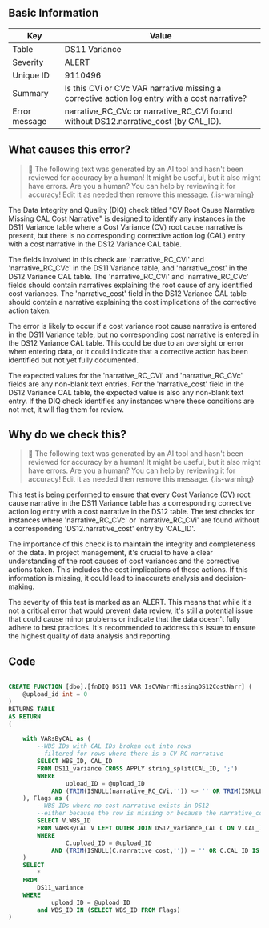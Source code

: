 ## Basic Information
| Key         | Value          |
|-------------|----------------|
| Table       | DS11 Variance |
| Severity    | ALERT |
| Unique ID   | 9110496   |
| Summary     | Is this CVi or CVc VAR narrative missing a corrective action log entry with a cost narrative? |
| Error message | narrative_RC_CVc or narrative_RC_CVi found without DS12.narrative_cost (by CAL_ID). |

## What causes this error?

> :robot: The following text was generated by an AI tool and hasn't been reviewed for accuracy by a human! It might be useful, but it also might have errors. Are you a human? You can help by reviewing it for accuracy! Edit it as needed then remove this message.
{.is-warning}

The Data Integrity and Quality (DIQ) check titled "CV Root Cause Narrative Missing CAL Cost Narrative" is designed to identify any instances in the DS11 Variance table where a Cost Variance (CV) root cause narrative is present, but there is no corresponding corrective action log (CAL) entry with a cost narrative in the DS12 Variance CAL table.

The fields involved in this check are 'narrative_RC_CVi' and 'narrative_RC_CVc' in the DS11 Variance table, and 'narrative_cost' in the DS12 Variance CAL table. The 'narrative_RC_CVi' and 'narrative_RC_CVc' fields should contain narratives explaining the root cause of any identified cost variances. The 'narrative_cost' field in the DS12 Variance CAL table should contain a narrative explaining the cost implications of the corrective action taken.

The error is likely to occur if a cost variance root cause narrative is entered in the DS11 Variance table, but no corresponding cost narrative is entered in the DS12 Variance CAL table. This could be due to an oversight or error when entering data, or it could indicate that a corrective action has been identified but not yet fully documented.

The expected values for the 'narrative_RC_CVi' and 'narrative_RC_CVc' fields are any non-blank text entries. For the 'narrative_cost' field in the DS12 Variance CAL table, the expected value is also any non-blank text entry. If the DIQ check identifies any instances where these conditions are not met, it will flag them for review.
## Why do we check this?

> :robot: The following text was generated by an AI tool and hasn't been reviewed for accuracy by a human! It might be useful, but it also might have errors. Are you a human? You can help by reviewing it for accuracy! Edit it as needed then remove this message.
{.is-warning}

This test is being performed to ensure that every Cost Variance (CV) root cause narrative in the DS11 Variance table has a corresponding corrective action log entry with a cost narrative in the DS12 table. The test checks for instances where 'narrative_RC_CVc' or 'narrative_RC_CVi' are found without a corresponding 'DS12.narrative_cost' entry by 'CAL_ID'. 

The importance of this check is to maintain the integrity and completeness of the data. In project management, it's crucial to have a clear understanding of the root causes of cost variances and the corrective actions taken. This includes the cost implications of those actions. If this information is missing, it could lead to inaccurate analysis and decision-making. 

The severity of this test is marked as an ALERT. This means that while it's not a critical error that would prevent data review, it's still a potential issue that could cause minor problems or indicate that the data doesn't fully adhere to best practices. It's recommended to address this issue to ensure the highest quality of data analysis and reporting.
## Code

```sql

CREATE FUNCTION [dbo].[fnDIQ_DS11_VAR_IsCVNarrMissingDS12CostNarr] (
	@upload_id int = 0
)
RETURNS TABLE
AS RETURN
(
	
	with VARsByCAL as (
		--WBS IDs with CAL IDs broken out into rows
		--filtered for rows where there is a CV RC narrative
		SELECT WBS_ID, CAL_ID 
		FROM DS11_variance CROSS APPLY string_split(CAL_ID, ';')
		WHERE 
				upload_ID = @upload_ID 
			AND (TRIM(ISNULL(narrative_RC_CVi,'')) <> '' OR TRIM(ISNULL(narrative_RC_CVc,'')) <> '')
	), Flags as (
		--WBS IDs where no cost narrative exists in DS12
		--either because the row is missing or because the narrative_cost is blank
		SELECT V.WBS_ID
		FROM VARsByCAL V LEFT OUTER JOIN DS12_variance_CAL C ON V.CAL_ID = C.CAL_ID
		WHERE 
				C.upload_ID = @upload_ID 
			AND (TRIM(ISNULL(C.narrative_cost,'')) = '' OR C.CAL_ID IS NULL)
	)
	SELECT
		*
	FROM 
		DS11_variance
	WHERE 
			upload_ID = @upload_ID
		and WBS_ID IN (SELECT WBS_ID FROM Flags)
)
```
